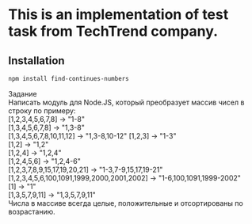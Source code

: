 # This is an implementation of test task from TechTrend company.

## Installation

```bash
npm install find-continues-numbers
```

Задание    
Написать модуль для Node.JS, который преобразует массив чисел в строку по примеру:  
[1,2,3,4,5,6,7,8] -> "1-8"  
[1,3,4,5,6,7,8] -> "1,3-8"  
[1,3,4,5,6,7,8,10,11,12] -> "1,3-8,10-12" 
[1,2,3] -> "1-3"  
[1,2] -> "1,2"  
[1,2,4] -> "1,2,4"   
[1,2,4,5,6] -> "1,2,4-6"  
[1,2,3,7,8,9,15,17,19,20,21] -> "1-3,7-9,15,17,19-21" 
[1,2,3,4,5,6,100,1091,1999,2000,2001,2002] -> "1-6,100,1091,1999-2002"  
[1] -> "1"  
[1,3,5,7,9,11] -> "1,3,5,7,9,11"    
Числа в массиве всегда целые, положительные и отсортированы по возрастанию. 

